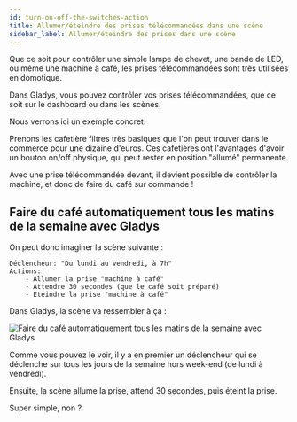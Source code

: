 ```yaml
---
id: turn-on-off-the-switches-action
title: Allumer/éteindre des prises télécommandées dans une scène
sidebar_label: Allumer/éteindre des prises dans une scène
---
```


Que ce soit pour contrôler une simple lampe de chevet, une bande de LED, ou même une machine à café, les prises télécommandées sont très utilisées en domotique.

Dans Gladys, vous pouvez contrôler vos prises télécommandées, que ce soit sur le dashboard ou dans les scènes.

Nous verrons ici un exemple concret.

Prenons les cafetière filtres très basiques que l'on peut trouver dans le commerce pour une dizaine d'euros. Ces cafetières ont l'avantages d'avoir un bouton on/off physique, qui peut rester en position "allumé" permanente.

Avec une prise télécommandée devant, il devient possible de contrôler la machine, et donc de faire du café sur commande !

## Faire du café automatiquement tous les matins de la semaine avec Gladys

On peut donc imaginer la scène suivante :

```
Déclencheur: "Du lundi au vendredi, à 7h"
Actions:
    - Allumer la prise "machine à café"
    - Attendre 30 secondes (que le café soit préparé)
    - Eteindre la prise "machine à café"
```

Dans Gladys, la scène va ressembler à ça :

![Faire du café automatiquement tous les matins de la semaine avec Gladys](/fr/img/docs/scenes/turn-on-off-the-switches-action/screenshot.png)

Comme vous pouvez le voir, il y a en premier un déclencheur qui se déclenche sur tous les jours de la semaine hors week-end (de lundi à vendredi).

Ensuite, la scène allume la prise, attend 30 secondes, puis éteint la prise.

Super simple, non ?
